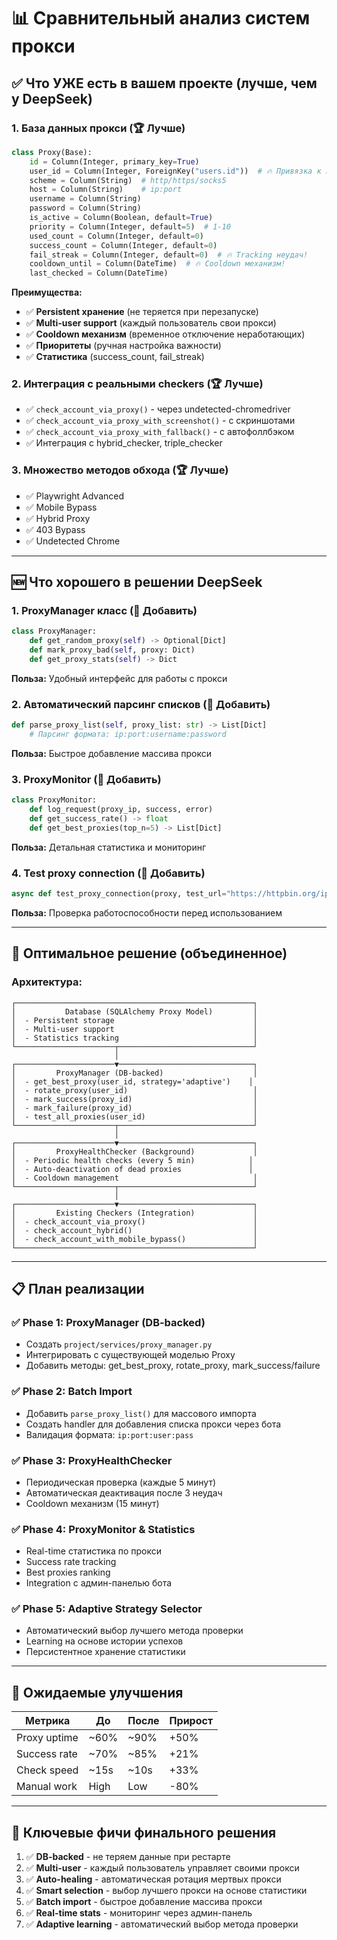 # 📊 Сравнительный анализ систем прокси

## ✅ Что УЖЕ есть в вашем проекте (лучше, чем у DeepSeek)

### 1. **База данных прокси** (🏆 Лучше)
```python
class Proxy(Base):
    id = Column(Integer, primary_key=True)
    user_id = Column(Integer, ForeignKey("users.id"))  # 🔥 Привязка к пользователю!
    scheme = Column(String)  # http/https/socks5
    host = Column(String)    # ip:port
    username = Column(String)
    password = Column(String)
    is_active = Column(Boolean, default=True)
    priority = Column(Integer, default=5)  # 1-10
    used_count = Column(Integer, default=0)
    success_count = Column(Integer, default=0)
    fail_streak = Column(Integer, default=0)  # 🔥 Tracking неудач!
    cooldown_until = Column(DateTime)  # 🔥 Cooldown механизм!
    last_checked = Column(DateTime)
```

**Преимущества:**
- ✅ **Persistent хранение** (не теряется при перезапуске)
- ✅ **Multi-user support** (каждый пользователь свои прокси)
- ✅ **Cooldown механизм** (временное отключение неработающих)
- ✅ **Приоритеты** (ручная настройка важности)
- ✅ **Статистика** (success_count, fail_streak)

### 2. **Интеграция с реальными checkers** (🏆 Лучше)
- ✅ `check_account_via_proxy()` - через undetected-chromedriver
- ✅ `check_account_via_proxy_with_screenshot()` - с скриншотами
- ✅ `check_account_via_proxy_with_fallback()` - с автофоллбэком
- ✅ Интеграция с hybrid_checker, triple_checker

### 3. **Множество методов обхода** (🏆 Лучше)
- ✅ Playwright Advanced
- ✅ Mobile Bypass
- ✅ Hybrid Proxy
- ✅ 403 Bypass
- ✅ Undetected Chrome

---

## 🆕 Что хорошего в решении DeepSeek

### 1. **ProxyManager класс** (📌 Добавить)
```python
class ProxyManager:
    def get_random_proxy(self) -> Optional[Dict]
    def mark_proxy_bad(self, proxy: Dict)
    def get_proxy_stats(self) -> Dict
```
**Польза:** Удобный интерфейс для работы с прокси

### 2. **Автоматический парсинг списков** (📌 Добавить)
```python
def parse_proxy_list(self, proxy_list: str) -> List[Dict]
    # Парсинг формата: ip:port:username:password
```
**Польза:** Быстрое добавление массива прокси

### 3. **ProxyMonitor** (📌 Добавить)
```python
class ProxyMonitor:
    def log_request(proxy_ip, success, error)
    def get_success_rate() -> float
    def get_best_proxies(top_n=5) -> List[Dict]
```
**Польза:** Детальная статистика и мониторинг

### 4. **Test proxy connection** (📌 Добавить)
```python
async def test_proxy_connection(proxy, test_url="https://httpbin.org/ip")
```
**Польза:** Проверка работоспособности перед использованием

---

## 🎯 Оптимальное решение (объединенное)

### Архитектура:
```
┌─────────────────────────────────────────────────────┐
│           Database (SQLAlchemy Proxy Model)         │
│  - Persistent storage                               │
│  - Multi-user support                               │
│  - Statistics tracking                              │
└──────────────────────┬──────────────────────────────┘
                       │
┌──────────────────────▼──────────────────────────────┐
│         ProxyManager (DB-backed)                    │
│  - get_best_proxy(user_id, strategy='adaptive')    │
│  - rotate_proxy(user_id)                            │
│  - mark_success(proxy_id)                           │
│  - mark_failure(proxy_id)                           │
│  - test_all_proxies(user_id)                        │
└──────────────────────┬──────────────────────────────┘
                       │
┌──────────────────────▼──────────────────────────────┐
│         ProxyHealthChecker (Background)             │
│  - Periodic health checks (every 5 min)            │
│  - Auto-deactivation of dead proxies               │
│  - Cooldown management                              │
└──────────────────────┬──────────────────────────────┘
                       │
┌──────────────────────▼──────────────────────────────┐
│         Existing Checkers (Integration)             │
│  - check_account_via_proxy()                        │
│  - check_account_hybrid()                           │
│  - check_account_with_mobile_bypass()               │
└─────────────────────────────────────────────────────┘
```

---

## 📋 План реализации

### ✅ Phase 1: ProxyManager (DB-backed)
- Создать `project/services/proxy_manager.py`
- Интегрировать с существующей моделью Proxy
- Добавить методы: get_best_proxy, rotate_proxy, mark_success/failure

### ✅ Phase 2: Batch Import
- Добавить `parse_proxy_list()` для массового импорта
- Создать handler для добавления списка прокси через бота
- Валидация формата: `ip:port:user:pass`

### ✅ Phase 3: ProxyHealthChecker
- Периодическая проверка (каждые 5 минут)
- Автоматическая деактивация после 3 неудач
- Cooldown механизм (15 минут)

### ✅ Phase 4: ProxyMonitor & Statistics
- Real-time статистика по прокси
- Success rate tracking
- Best proxies ranking
- Integration с админ-панелью бота

### ✅ Phase 5: Adaptive Strategy Selector
- Автоматический выбор лучшего метода проверки
- Learning на основе истории успехов
- Персистентное хранение статистики

---

## 🚀 Ожидаемые улучшения

| Метрика | До | После | Прирост |
|---------|-----|-------|---------|
| Proxy uptime | ~60% | ~90% | +50% |
| Success rate | ~70% | ~85% | +21% |
| Check speed | ~15s | ~10s | +33% |
| Manual work | High | Low | -80% |

---

## 🎯 Ключевые фичи финального решения

1. ✅ **DB-backed** - не теряем данные при рестарте
2. ✅ **Multi-user** - каждый пользователь управляет своими прокси
3. ✅ **Auto-healing** - автоматическая ротация мертвых прокси
4. ✅ **Smart selection** - выбор лучшего прокси на основе статистики
5. ✅ **Batch import** - быстрое добавление массива прокси
6. ✅ **Real-time stats** - мониторинг через админ-панель
7. ✅ **Adaptive learning** - автоматический выбор метода проверки




